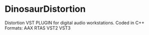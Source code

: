 # DinosaurDistortion
Distortion VST PLUGIN for digital audio workstations.
Coded in C++
Formats:
AAX
RTAS
VST2
VST3
